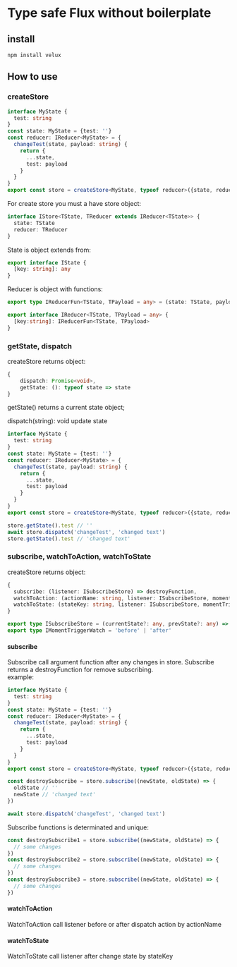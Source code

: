 # Type safe Flux without boilerplate

## install
`npm install velux`

## How to use
### createStore

```typescript
interface MyState {
  test: string
}
const state: MyState = {test: ''}
const reducer: IReducer<MyState> = {
  changeTest(state, payload: string) {
    return {
      ...state,
      test: payload
    }     
  }
}
export const store = createStore<MyState, typeof reducer>({state, reducer})
```

For create store you must a have store object:
```typescript
interface IStore<TState, TReducer extends IReducer<TState>> {
  state: TState
  reducer: TReducer
}
```

State is object extends from:
```typescript
export interface IState {
  [key: string]: any
}
```

Reducer is object with functions:
```typescript
export type IReducerFun<TState, TPayload = any> = (state: TState, payload: TPayload) => Promise<TState>

export interface IReducer<TState, TPayload = any> {
  [key:string]: IReducerFun<TState, TPayload>
}
```

### getState, dispatch
createStore returns object:
```typescript
{
    dispatch: Promise<void>,
    getState: (): typeof state => state
}
```

getState() returns a current state object;

dispatch(string): void update state

```typescript
interface MyState {
  test: string
}
const state: MyState = {test: ''}
const reducer: IReducer<MyState> = {
  changeTest(state, payload: string) {
    return {
      ...state,
      test: payload
    }     
  }
}
export const store = createStore<MyState, typeof reducer>({state, reducer})

store.getState().test // ''
await store.dispatch('changeTest', 'changed text')
store.getState().test // 'changed text'
```

### subscribe, watchToAction, watchToState
createStore returns object:

```typescript
{
  subscribe: (listener: ISubscribeStore) => destroyFunction,
  watchToAction: (actionName: string, listener: ISubscribeStore, momentTrigger: IMomentTriggerWatch = 'after') => destroyFunction,
  watchToState: (stateKey: string, listener: ISubscribeStore, momentTrigger: IMomentTriggerWatch = 'after') => destroyFunction
}

export type ISubscribeStore = (currentState?: any, prevState?: any) => void
export type IMomentTriggerWatch = 'before' | 'after'

```

#### subscribe
Subscribe call argument function after any changes in store. Subscribe returns a destroyFunction for remove subscribing.\
example:
```typescript
interface MyState {
  test: string
}
const state: MyState = {test: ''}
const reducer: IReducer<MyState> = {
  changeTest(state, payload: string) {
    return {
      ...state,
      test: payload
    }     
  }
}
export const store = createStore<MyState, typeof reducer>({state, reducer})

const destroySubscribe = store.subscribe((newState, oldState) => {
  oldState // ''
  newState // 'changed text'
})

await store.dispatch('changeTest', 'changed text')
```

Subscribe functions is determinated and unique:
```typescript
const destroySubscribe1 = store.subscribe((newState, oldState) => { 
  // some changes
})
const destroySubscribe2 = store.subscribe((newState, oldState) => { 
  // some changes
})
const destroySubscribe3 = store.subscribe((newState, oldState) => { 
  // some changes
})
```

#### watchToAction
WatchToAction call listener before or after dispatch action by actionName

#### watchToState
WatchToState call listener after change state by stateKey

